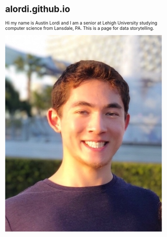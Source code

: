 # alordi.github.io

Hi my name is Austin Lordi and I am a senior at Lehigh University studying computer science from Lansdale, PA. This is a page for data storytelling.

![profile](https://github.com/alordi/alordi.github.io/blob/main/22305D82-2343-47E4-BEA2-C3D389B8D9F6.jpeg)
